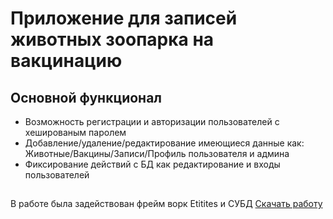 # Приложение для записей животных зоопарка на вакцинацию

## Основной функционал
- Возможность регистрации и авторизации пользователей с хешированым паролем
- Добавление/удаление/редактирование имеющиеся данные как: Животные/Вакцины/Записи/Профиль пользователя и админа
- Фиксирование действий с БД как редактирование и входы пользователей
##
В работе была задействован фрейм ворк Etitites и СУБД
[Скачать работу](https://github.com/TimurTantave/Zoo/raw/main/YP24_log.rar)
